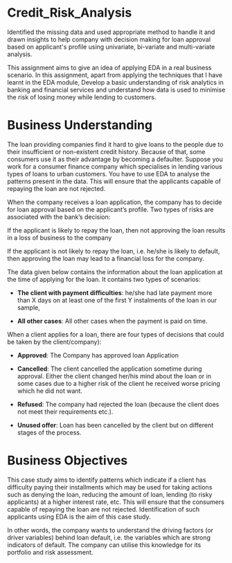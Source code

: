 # Credit_Risk_Analysis
Identified the missing data and used appropriate method to handle it and drawn insights to help company with decision making for loan approval based on applicant's profile using univariate, bi-variate and multi-variate analysis.

This assignment aims to give an idea of applying EDA in a real business scenario. In this assignment, apart from applying the techniques that I have learnt in the EDA module, Develop a basic understanding of risk analytics in banking and financial services and understand how data is used to minimise the risk of losing money while lending to customers.

# Business Understanding
The loan providing companies find it hard to give loans to the people due to their insufficient or non-existent credit history. Because of that, some consumers use it as their advantage by becoming a defaulter. Suppose you work for a consumer finance company which specialises in lending various types of loans to urban customers. You have to use EDA to analyse the patterns present in the data. This will ensure that the applicants capable of repaying the loan are not rejected.

When the company receives a loan application, the company has to decide for loan approval based on the applicant’s profile. Two types of risks are associated with the bank’s decision:

If the applicant is likely to repay the loan, then not approving the loan results in a loss of business to the company

If the applicant is not likely to repay the loan, i.e. he/she is likely to default, then approving the loan may lead to a financial loss for the company.

The data given below contains the information about the loan application at the time of applying for the loan. It contains two types of scenarios:

- **The client with payment difficulties**: he/she had late payment more than X days on at least one of the first Y instalments of the loan in our sample,

- **All other cases**: All other cases when the payment is paid on time.

When a client applies for a loan, there are four types of decisions that could be taken by the client/company):

- **Approved**: The Company has approved loan Application

- **Cancelled**: The client cancelled the application sometime during approval. Either the client changed her/his mind about the loan or in some cases due to a higher risk of the client he received worse pricing which he did not want.

- **Refused**: The company had rejected the loan (because the client does not meet their requirements etc.).

- **Unused offer**: Loan has been cancelled by the client but on different stages of the process.

# Business Objectives
This case study aims to identify patterns which indicate if a client has difficulty paying their installments which may be used for taking actions such as denying the loan, reducing the amount of loan, lending (to risky applicants) at a higher interest rate, etc. This will ensure that the consumers capable of repaying the loan are not rejected. Identification of such applicants using EDA is the aim of this case study.

In other words, the company wants to understand the driving factors (or driver variables) behind loan default, i.e. the variables which are strong indicators of default. The company can utilise this knowledge for its portfolio and risk assessment.

